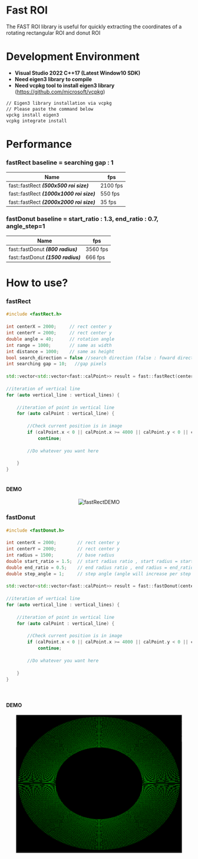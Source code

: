 Fast ROI
=======================
The FAST ROI library is useful for quickly extracting the coordinates of a rotating rectangular ROI and donut ROI

Development Environment
=======================
 - **Visual Studio 2022 C++17 (Latest Window10 SDK)**
 - **Need eigen3 library to compile**
 - **Need vcpkg tool to install eigen3 library** (<a href="https://github.com/microsoft/vcpkg" target="_blank">https://github.com/microsoft/vcpkg</a>)
```
// Eigen3 library installation via vcpkg
// Please paste the command below
vpckg install eigen3
vcpkg integrate install
```
Performance
=======================
### fastRect baseline = searching gap : 1


|Name|fps|
|------|---|
|fast::fastRect ***(500x500 roi size)***|2100 fps|
|fast::fastRect ***(1000x1000 roi size)***|550 fps|
|fast::fastRect ***(2000x2000 roi size)***|35 fps|
### fastDonut baseline = start_ratio : 1.3, end_ratio : 0.7, angle_step=1

|Name|fps|
|------|---|
|fast::fastDonut ***(800 radius)***|3560 fps|
|fast::fastDonut ***(1500 radius)***|666 fps|

How to use?
=======================
### fastRect

```cpp
#include <fastRect.h>

int centerX = 2000;     // rect center y
int centerY = 2000;     // rect center y
double angle = 40;      // rotation angle
int range = 1000;       // same as width
int distance = 1000;    // same as height 
bool search_direction = false //search direction (false : foward direction, true : backward direction)
int searching gap = 10;   //gap pixels

std::vector<std::vector<fast::calPoint>> result = fast::fastRect(centerX, centerY, angle, range, distance, false, skip_pixels);

//iteration of vertical line
for (auto vertical_line : vertical_lines) {

    //iteration of point in vertical line
    for (auto calPoint : vertical_line) {
    
        //Check current position is in image
        if (calPoint.x < 0 || calPoint.x >= 4000 || calPoint.y < 0 || calPoint.y >= 4000)
            continue;
    
        //Do whatever you want here
        
    }
}
		
```

#### DEMO
<center>

![fastRectDEMO](https://github.com/gellston/FastROI/blob/main/images/fastRect_rotation.gif?raw=true)

</center>

### fastDonut

```cpp
#include <fastDonut.h>

int centerX = 2000;        // rect center y
int centerY = 2000;        // rect center y
int radius = 1500;         // base radius
double start_ratio = 1.5;  // start radius ratio , start radius = start_ratio * base radius
double end_ratio = 0.5;    // end radius ratio , end radius = end_ratio * base radius
double step_angle = 1;     // step angle (angle will increase per step angle CCW)

std::vector<std::vector<fast::calPoint>> result = fast::fastDonut(centerX, centerY, radius, start_ratio, end_ratio, step_angle);

//iteration of vertical line
for (auto vertical_line : vertical_lines) {

    //iteration of point in vertical line
    for (auto calPoint : vertical_line) {
    
        //Check current position is in image
        if (calPoint.x < 0 || calPoint.x >= 4000 || calPoint.y < 0 || calPoint.y >= 4000)
            continue;
    
        //Do whatever you want here
        
    }
}

		
```

#### DEMO
<center>

<img src="https://github.com/gellston/FastROI/blob/main/images/fastDonut_demo.png?raw=true" width=450>

</center>



